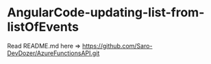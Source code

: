 # AngularCode-updating-list-from-listOfEvents
 
Read README.md here => https://github.com/Saro-DevDozer/AzureFunctionsAPI.git
